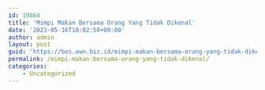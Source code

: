```yaml
---
id: 10864
title: 'Mimpi Makan Bersama Orang Yang Tidak Dikenal'
date: '2023-05-16T10:02:50+00:00'
author: admin
layout: post
guid: 'https://bos.awn.biz.id/mimpi-makan-bersama-orang-yang-tidak-dikenal/'
permalink: /mimpi-makan-bersama-orang-yang-tidak-dikenal/
categories:
    - Uncategorized
---
```


